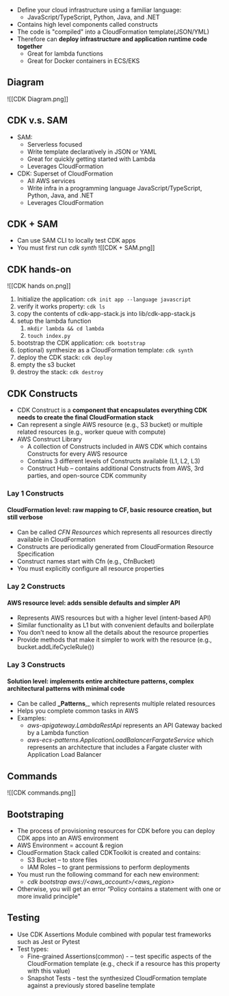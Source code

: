 - Define your cloud infrastructure using a familiar language:
	- JavaScript/TypeScript, Python, Java, and .NET
- Contains high level components called constructs
- The code is "compiled" into a CloudFormation template(JSON/YML)
- Therefore can **deploy infrastructure and application runtime code together**
	- Great for lambda functions
	- Great for Docker containers in ECS/EKS

## Diagram
![[CDK Diagram.png]]
## CDK v.s. SAM
- SAM:
	- Serverless focused
	- Write template declaratively in JSON or YAML
	- Great for quickly getting started with Lambda
	- Leverages CloudFormation
- CDK: Superset of CloudFormation
	- All AWS services
	- Write infra in a programming language JavaScript/TypeScript, Python, Java, and .NET
	- Leverages CloudFormation

## CDK + SAM
- Can use SAM CLI to locally test CDK apps
- You must first run _cdk synth_
![[CDK + SAM.png]]

## CDK hands-on
![[CDK hands on.png]]
1. Initialize the application: `cdk init app --language javascript`
2. verify it works property: `cdk ls`
3. copy the contents of cdk-app-stack.js into lib/cdk-app-stack.js
4. setup the lambda function
	1. `mkdir lambda && cd lambda`
	2. `touch index.py`
5. bootstrap the CDK application: `cdk bootstrap`
6. (optional) synthesize as a CloudFormation template: `cdk synth`
7. deploy the CDK stack: `cdk deploy`
8. empty the s3 bucket
9. destroy the stack: `cdk destroy`

## CDK Constructs
- CDK Construct is a **component that encapsulates everything CDK needs to create the final CloudFormation stack**
- Can represent a single AWS resource (e.g., S3 bucket) or multiple related resources (e.g., worker queue with compute)
- AWS Construct Library
	- A collection of Constructs included in AWS CDK which contains Constructs for every AWS resource
	- Contains 3 different levels of Constructs available (L1, L2, L3)
	- Construct Hub – contains additional Constructs from AWS, 3rd parties, and open-source CDK community

### Lay 1 Constructs
#### CloudFormation level: raw mapping to CF, basic resource creation, but still verbose
- Can be called _CFN Resources_ which represents all resources directly available in CloudFormation
- Constructs are periodically generated from CloudFormation Resource Specification
- Construct names start with Cfn (e.g., CfnBucket)
- You must explicitly configure all resource properties

### Lay 2 Constructs
#### AWS resource level: adds sensible defaults and simpler API
- Represents AWS resources but with a higher level (intent-based API)
- Similar functionality as L1 but with convenient defaults and boilerplate
- You don’t need to know all the details about the resource properties
- Provide methods that make it simpler to work with the resource (e.g., bucket.addLifeCycleRule())

### Lay 3 Constructs
#### Solution level: implements entire architecture patterns, complex architectural patterns with minimal code
- Can be called **_Patterns**,_ which represents multiple related resources
- Helps you complete common tasks in AWS
- Examples:
	- _aws-apigateway.LambdaRestApi_ represents an API Gateway backed by a Lambda function
	- _aws-ecs-patterns.ApplicationLoadBalancerFargateService_ which represents an architecture that includes a Fargate cluster with Application Load Balancer

## Commands
![[CDK commands.png]]
 
 
## Bootstraping
- The process of provisioning resources for CDK before you can deploy CDK apps into an AWS environment
- AWS Environment = account & region
- CloudFormation Stack called CDKToolkit is created and contains:
	- S3 Bucket – to store files
	- IAM Roles – to grant permissions to perform deployments
- You must run the following command for each new environment:
	- _cdk bootstrap aws://<aws_account>/<aws_region>_
- Otherwise, you will get an error “Policy contains a statement with one or more invalid principle"

## Testing
- Use CDK Assertions Module combined with popular test frameworks such as Jest or Pytest
- Test types:
	- Fine-grained Assertions(common) - – test specific aspects of the CloudFormation template (e.g., check if a resource has this property with this value)
	- Snapshot Tests - test the synthesized CloudFormation template against a previously stored baseline template
	